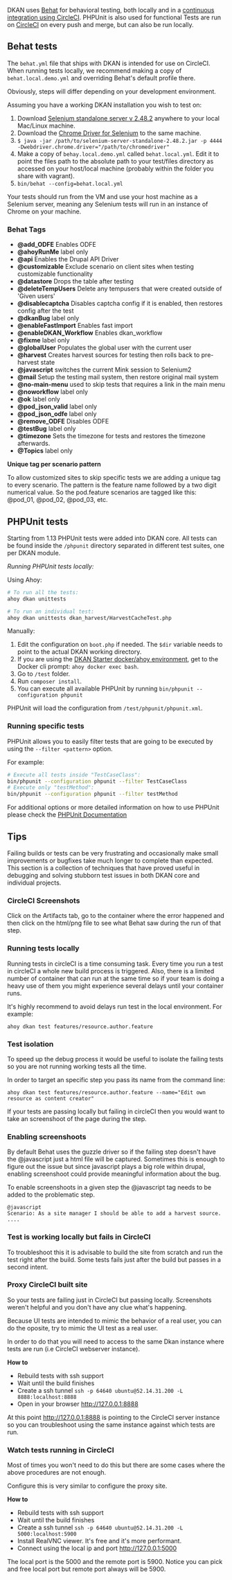 DKAN uses [Behat](http://behat.org) for behavioral testing, both locally and in a [continuous integration using CircleCI](https://circleci.com/gh/NuCivic/dkan). PHPUnit is also used for functional  Tests are run on [CircleCI](https://circleci.com/gh/NuCivic/dkan) on every push and merge, but can also be run locally.

## Behat tests

The `behat.yml` file that ships with DKAN is intended for use on CircleCI. When running tests locally, we recommend making a copy of `behat.local.demo.yml` and overriding Behat's default profile there.

Obviously, steps will differ depending on your development environment.

Assuming you have a working DKAN installation you wish to test on:

1. Download [Selenium standalone server v 2.48.2](http://selenium-release.storage.googleapis.com/2.48/selenium-server-standalone-2.48.2.jar) anywhere to your local Mac/Linux machine.
2. Download the [Chrome Driver for Selenium](https://code.google.com/p/selenium/wiki/ChromeDriver) to the same machine.
3. `$ java -jar /path/to/selenium-server-standalone-2.48.2.jar -p 4444 -Dwebdriver.chrome.driver="/path/to/chromedriver"`
4. Make a copy of `behay.local.demo.yml` called `behat.local.yml`. Edit it to point the files path to the absolute path to your test/files directory as accessed on your host/local machine (probably within the folder you share with vagrant).
5. `bin/behat --config=behat.local.yml`

Your tests should run from the VM and use your host machine as a Selenium server, meaning any Selenium tests will run in an instance of Chrome on your machine.

### Behat Tags
 - **@add_ODFE** Enables ODFE
 - **@ahoyRunMe** label only
 - **@api** Enables the Drupal API Driver
 - **@customizable** Exclude scenario on client sites when testing customizable functionality
 - **@datastore** Drops the table after testing
 - **@deleteTempUsers** Delete any tempusers that were created outside of 'Given users'
 - **@disablecaptcha** Disables captcha config if it is enabled, then restores config after the test
 - **@dkanBug** label only
 - **@enableFastImport** Enables fast import
 - **@enableDKAN_Workflow** Enables dkan_workflow
 - **@fixme** label only
 - **@globalUser** Populates the global user with the current user
 - **@harvest** Creates harvest sources for testing then rolls back to pre-harvest state
 - **@javascript** switches the current Mink session to Selenium2
 - **@mail** Setup the testing mail system, then restore original mail system
 - **@no-main-menu** used to skip tests that requires a link in the main menu
 - **@noworkflow** label only
 - **@ok** label only
 - **@pod_json_valid** label only
 - **@pod_json_odfe** label only
 - **@remove_ODFE** Disables ODFE
 - **@testBug** label only
 - **@timezone** Sets the timezone for tests and restores the timezone afterwards.
 - **@Topics** label only

 **Unique tag per scenario pattern**

 To allow customized sites to skip specific tests we are adding a unique tag to every scenario. The pattern is the feature name followed by a two digit numerical value. So the pod.feature scenarios are tagged like this: @pod_01, @pod_02, @pod_03, etc.

## PHPUnit tests

Starting from 1.13 PHPUnit tests were added into DKAN core. All tests can be found inside the `/phpunit` directory separated in different test suites, one per DKAN module.

*Running PHPUnit tests locally:*

Using Ahoy:

```sh
# To run all the tests:
ahoy dkan unittests

# To run an individual test:
ahoy dkan unittests dkan_harvest/HarvestCacheTest.php
```

Manually:
1. Edit the configuration on `boot.php` if needed. The `$dir` variable needs to point to the actual DKAN working directory.
2. If you are using the [DKAN Starter docker/ahoy environment](http://dkan-starter.readthedocs.io/en/latest/docker-dev-env/installation.html), get to the Docker cli prompt: `ahoy docker exec bash`.
3. Go to `/test` folder.
4. Run `composer install`.
5. You can execute all available PHPUnit by running `bin/phpunit --configuration phpunit`

PHPUnit will load the configuration from `/test/phpunit/phpunit.xml`.

### Running specific tests

PHPUnit allows you to easily filter tests that are going to be executed by using the `--filter <pattern>` option.

For example:

```sh
# Execute all tests inside "TestCaseClass":
bin/phpunit --configuration phpunit --filter TestCaseClass
# Execute only "testMethod":
bin/phpunit --configuration phpunit --filter testMethod
```

For additional options or more detailed information on how to use PHPUnit please check the [PHPUnit Documentation]( https://phpunit.de/manual/current/en/textui.html)

## Tips

Failing builds or tests can be very frustrating and occasionally make small improvements or bugfixes take much longer to complete than expected. This section is a collection of techniques that have proved useful in debugging and solving stubborn test issues in both DKAN core and individual projects.

### CircleCI Screenshots

Click on the Artifacts tab, go to the container where the error happened and then click on the html/png file to see what Behat saw during the run of that step.

### Running tests locally
Running tests in circleCI is a time consuming task. Every time you run a test in circleCI a whole new build process is triggered. Also, there is a limited number of container that can run at the same time so if your team is doing a heavy use of them you might experience several delays until your container runs.

It's highly recommend to avoid delays run test in the local environment. For example:

```
ahoy dkan test features/resource.author.feature
```

### Test isolation
To speed up the debug process it would be useful to isolate the failing tests so you are not running working tests all the time.

In order to target an specific step you pass its name from the command line:

```
ahoy dkan test features/resource.author.feature --name="Edit own resource as content creator"
```

If your tests are passing locally but failing in circleCI then you would want to take an screenshoot of the page during the step.

### Enabling screenshoots
By default Behat uses the guzzle driver so if the failing step doesn't have the @javascript just a html file will be captured. Sometimes this is enough to figure out the issue but since javascript plays a big role within drupal, enabling screenshoot could provide meaningful information about the bug.

To enable screenshoots in a given step the @javascript tag needs to be added to the problematic step.

```
@javascript
Scenario: As a site manager I should be able to add a harvest source.
....
```

### Test is working locally but fails in CircleCI

To troubleshoot this it is advisable to build the site from scratch and run the test right after the build. Some tests fails just after the build but passes in a second intent.

### Proxy CircleCI built site

So your tests are failing just in CircleCI but passing locally. Screenshots weren't helpful and you don't have any clue what's happening.

Because UI tests are intended to mimic the behavior of a real user, you can do the oposite, try to mimic the UI test as a real user.

In order to do that you will need to access to the same Dkan instance where tests are run (i.e CircleCI webserver instance).

**How to**

- Rebuild tests with ssh support
- Wait until the build finishes
- Create a ssh tunnel `ssh -p 64640 ubuntu@52.14.31.200 -L 8888:localhost:8888`
- Open in your browser http://127.0.0.1:8888

At this point http://127.0.0.1:8888 is pointing to the CircleCI server instance so you can troubleshoot using the same instance against which tests are run.

### Watch tests running in CircleCI
Most of times you won't need to do this but there are some cases where the above procedures are not enough.

Configure this is very similar to configure the proxy site.

**How to**
- Rebuild tests with ssh support
- Wait until the build finishes
- Create a ssh tunnel `ssh -p 64640 ubuntu@52.14.31.200 -L 5000:localhost:5900`
- Install RealVNC viewer. It's free and it's more performant.
- Connect using the local ip and port http://127.0.0.1:5000

The local port is the 5000 and the remote port is 5900. Notice you can pick and free local port but remote port always will be 5900.
